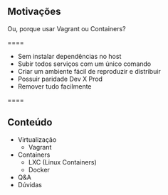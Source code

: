 ## Motivações

Ou, porque usar Vagrant ou Containers?

====

- Sem instalar dependências no host
- Subir todos serviços com um único comando
- Criar um ambiente fácil de reproduzir e distribuir
- Possuir paridade Dev X Prod
- Remover tudo facilmente

====

## Conteúdo

- Virtualização
    + Vagrant
- Containers
    + LXC (Linux Containers)
    + Docker
- Q&A
- Dúvidas
